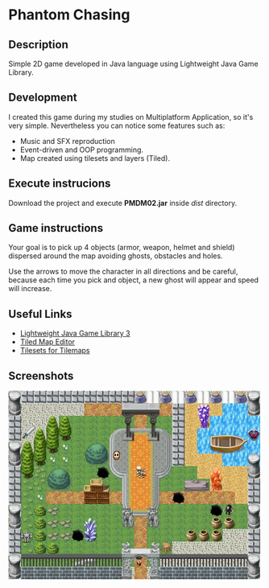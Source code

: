 # Phantom Chasing
## Description
Simple 2D game developed in Java language using Lightweight Java Game Library.

## Development
I created this game during my studies on Multiplatform Application, so it's very simple. Nevertheless you can notice some features such as:
- Music and SFX reproduction
- Event-driven and OOP programming.
- Map created using tilesets and layers (Tiled).

## Execute instrucions
Download the project and execute **PMDM02.jar** inside *dist* directory.

## Game instructions
Your goal is to pick up 4 objects (armor, weapon, helmet and shield) dispersed around the map avoiding ghosts, obstacles and holes.

Use the arrows to move the character in all directions and be careful, because each time you pick and object, a new ghost will appear and speed will increase.

## Useful Links
- [Lightweight Java Game Library 3](https://www.lwjgl.org/)
- [Tiled Map Editor](http://www.mapeditor.org/)
- [Tilesets for Tilemaps](http://opengameart.org/content/best-orthogonal-rectangular-tilesets-for-tilemaps)

## Screenshots
<img src="./Phantom Chasing/screenshot/vista.jpg" alt="Pantalla de juego" width="500">
